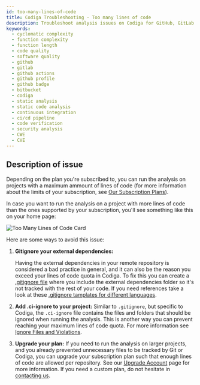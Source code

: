 ```yaml
---
id: too-many-lines-of-code
title: Codiga Troubleshooting - Too many lines of code
description: Troubleshoot analysis issues on Codiga for GitHub, GitLab and Bitbucket and spot any security or vulnerability issue. Support for 12+ languages, start for free today.
keywords:
  - cyclomatic complexity
  - function complexity
  - function length
  - code quality
  - software quality
  - github
  - gitlab
  - github actions
  - github profile
  - github badge
  - bitbucket
  - codiga
  - static analysis
  - static code analysis
  - continuous integration
  - ci/cd pipeline
  - code verification
  - security analysis
  - CWE
  - CVE
---
```


## Description of issue

Depending on the plan you're subscribed to, you can run the analysis on projects with a maximum ammount of lines of code (for more information about the limits of your subscription, see [Our Subscription Plans](https://www.codiga.io/pricing)).

In case you want to run the analysis on a project with more lines of code than the ones supported by your subscription, you'll see something like this on your home page:

![Too Many Lines of Code Card](/img/troubleshooting/too-many-lines-of-code-card.jpg)

Here are some ways to avoid this issue:

1. **Gitignore your external dependencies:**

   Having the external dependencies in your remote repository is considered a bad practice in general, and it can also be the reason you exceed your lines of code quota in Codiga. To fix this you can create a [.gitignore file](https://git-scm.com/docs/gitignore) where you include the external dependencies folder so it's not tracked with the rest of your code.
   If you need references take a look at these [.gitignore tamplates for different languages](https://github.com/github/gitignore).

2. **Add .ci-ignore to your project:**
   Similar to `.gitignore`, but specific to Codiga, the `.ci-ignore` file contains the files and folders that should be ignored when running the analysis. This is another way you can prevent reaching your maximum lines of code quota. For more information see [Ignore Files and Violations](https://doc.codiga.io/docs/ignore-files/).

3. **Upgrade your plan:**
   If you need to run the analysis on larger projects, and you already prevented unnecessary files to be tracked by Git or Codiga, you can upgrade your subscription plan such that enough lines of code are allowed per repository. See our [Upgrade Account](https://app.codiga.io/account/upgrade) page for more information. If you need a custom plan, do not hesitate in [contacting us](https://codiga.io/contact-us/).
